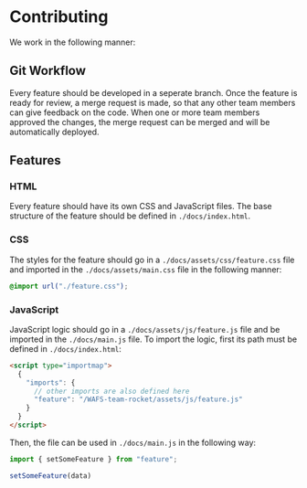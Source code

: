 # Contributing

We work in the following manner:

## Git Workflow

Every feature should be developed in a seperate branch. Once the feature is ready for review, a merge request is made, so that any other team members can give feedback on the code. When one or more team members approved the changes, the merge request can be merged and will be automatically deployed.

## Features

### HTML

Every feature should have its own CSS and JavaScript files. The base structure of the feature should be defined in `./docs/index.html`. 

### CSS

The styles for the feature should go in a `./docs/assets/css/feature.css` file and imported in the `./docs/assets/main.css` file in the following manner:

```css
@import url("./feature.css");
```

### JavaScript

JavaScript logic should go in a `./docs/assets/js/feature.js` file and be imported in the `./docs/main.js` file. To import the logic, first its path must be defined in `./docs/index.html`:

```html
<script type="importmap">
  {
    "imports": {
      // other imports are also defined here
      "feature": "/WAFS-team-rocket/assets/js/feature.js"
    }
  }
</script>
```

Then, the file can be used in `./docs/main.js` in the following way:

```js
import { setSomeFeature } from "feature";

setSomeFeature(data)
```
